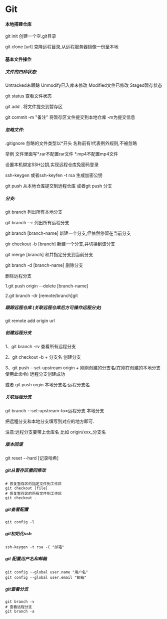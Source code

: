 # Git

#### 本地搭建仓库

git init 创建一个空.git目录

git clone [url]  克隆远程目录,从远程服务器镜像一份至本地

#### 基本文件操作

##### 文件的四种状态:

Untracked未跟踪    Unmodify已入库未修改    Modified文件已修改     Staged暂存状态

git status 查看文件状态

git add .  将文件提交到暂存区

git commit -m "备注"   将暂存区文件提交到本地仓库 -m为提交信息

##### 忽略文件:  

.gitignore  忽略的文件类型以*开头  名称前有!代表例外规则,不被忽略

举例 文件里面写*.rar不配置rar文件    *.mp4不配置mp4文件

设置本机绑定SSH公钥,实现远程仓库免密码登录

ssh-keygen 或者ssh-keyfen -t rsa 生成加密公钥 

git push 从本地仓库提交到远程仓库 或者git push 分支

##### 分支:

git branch 列出所有本地分支

git branch --r 列出所有远程分支

git branch [branch-name] 新建一个分支,但依然停留在当前分支

gir checkout -b [branch] 新建一个分支,并切换到该分支

git merge [branch] 和并指定分支到当前分支

git branch -d [branch-name] 删除分支

删除远程分支

1.git push origin --delete [branch-name]

2.git branch -dr [remote/branch]git



##### 跟踪远程仓库 (关联远程仓库后方可操作远程分支)

git remote add origin url



##### 创建远程分支

1、git branch -rv 查看所有远程分支

2、git checkout -b + 分支名  创建分支

3、git push --set-upstream origin + 刚刚创建的分支名(在刚在创建的本地分支使用此命令) 远程分支创建成功

或者 git push orgin 本地分支名:远程分支名



##### 关联远程分支

git branch --set-upstream-to=远程分支 本地分支

把远程分支和本地分支填写到对应的地方即可.

注意:远程分支要带上仓库名 比如 origin/xxx_分支名 



##### 版本回滚

git reset --hard [记录哈希] 



##### git从暂存区撤回修改

```shell
# 恢复暂存区的指定文件到工作区
git checkout [file]
# 恢复暂存区的所有文件到工作区
git checkout .
```

##### git查看配置

```shell
git config -l
```

##### git初始化ssh

```shell
ssh-keygen -t rsa -C "邮箱"
```

##### git 配置用户名和邮箱

```shell
git config --global user.name "用户名"
git config --global user.email "邮箱"
```

##### git查看分支

```shell
git branch -v
# 查看远程分支
git branch -a  
```
